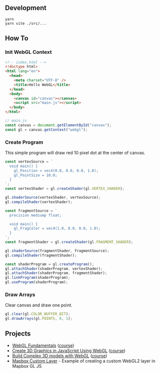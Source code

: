## Development

```shell
yarn
yarn vite ./src/...
```

## How To

### Init WebGL Context

```html
<!-- index.html -->
<!doctype html>
<html lang="en">
  <head>
    <meta charset="UTF-8" />
    <title>Hello WebGL</title>
  </head>
  <body>
    <canvas id="canvas"></canvas>
    <script src="main.js"></script>
  </body>
</html>
```

```js
// main.js
const canvas = document.getElementById("canvas");
const gl = canvas.getContext("webgl");
```

### Create Program

This simple program will draw red 10 pixel dot at the center of canvas.

```js
const vertexSource = `
  void main() {
    gl_Position = vec4(0.0, 0.0, 0.0, 1.0);
    gl_PointSize = 10.0;
  }
`;
const vertexShader = gl.createShader(gl.VERTEX_SHADER);

gl.shaderSource(vertexShader, vertexSource);
gl.compileShader(vertexShader);

const fragmentSource = `
  precision mediump float;  

  void main() {
    gl_FragColor = vec4(1.0, 0.0, 0.0, 1.0);
  }
`;
const fragmentShader = gl.createShader(gl.FRAGMENT_SHADER);

gl.shaderSource(fragmentShader, fragmentSource);
gl.compileShader(fragmentShader);

const shaderProgram = gl.createProgram();
gl.attachShader(shaderProgram, vertexShader);
gl.attachShader(shaderProgram, fragmentShader);
gl.linkProgram(shaderProgram);
gl.useProgram(shaderProgram);
```

### Draw Arrays

Clear canvas and draw one point.

```js
gl.clear(gl.COLOR_BUFFER_BIT);
gl.drawArrays(gl.POINTS, 0, 1);
```

## Projects

- [WebGL Fundamentals](./src/webgl-fundamentals) ([course](https://webglfundamentals.org/webgl/lessons/webgl-fundamentals.html))
- [Create 3D Graphics in JavaScript Using WebGL](./src/create-3d-graphics-in-javascript-using-webgl) ([course](https://egghead.io/lessons/webgl-setting-up-webgl))
- [Build Complex 3D models with WebGL](./src/build-complex-3d-models-with-webgl) ([course](https://egghead.io/courses/build-complex-3d-models-with-webgl))
- [Mapbox Custom Layer](./src/mapbox-custom-layer) - Example of creating a custom WebGL2 layer in Mapbox GL JS
